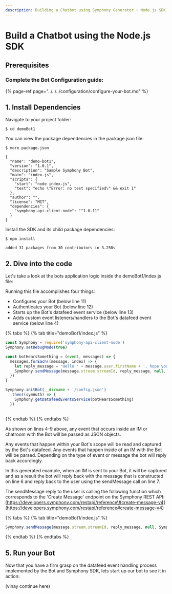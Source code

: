 ```yaml
---
description: Building a Chatbot using Symphony Generator + Node.js SDK
---
```


# Build a Chatbot using the Node.js SDK

## Prerequisites

### Complete the Bot Configuration guide:

{% page-ref page="../../../configuration/configure-your-bot.md" %}

## 1.  Install Dependencies 

Navigate to your project folder:

```text
$ cd demoBot1
```

You can view the package dependencies in the package.json file:

```text
$ more package.json

{
  "name": "demo-bot1",
  "version": "1.0.1",
  "description": "Sample Symphony Bot",
  "main": "index.js",
  "scripts": {
    "start": "node index.js",
    "test": "echo \"Error: no test specified\" && exit 1"
  },
  "author": "",
  "license": "MIT",
  "dependencies": {
    "symphony-api-client-node": "^1.0.11"
  }
}
```

Install the SDK and its child package dependencies:

```aspnet
$ npm install

added 31 packages from 30 contributors in 3.258s
```

## 2. Dive into the code 

Let's take a look at the bots application logic inside the demoBot1/index.js file:

Running this file accomplishes four things:

* Configures your Bot \(below line 11\)
* Authenticates your Bot \(below line 12\)
* Starts up the Bot's datafeed event service \(below line 13\)
* Adds custom event listeners/handlers to the Bot's datafeed event service \(below line 4\)

{% tabs %}
{% tab title="demoBot1/index.js" %}
```javascript
const Symphony = require('symphony-api-client-node')
Symphony.setDebugMode(true)

const botHearsSomething = (event, messages) => {
  messages.forEach((message, index) => {
    let reply_message = 'Hello ' + message.user.firstName + ', hope you are doing well!!'
    Symphony.sendMessage(message.stream.streamId, reply_message, null, Symphony.MESSAGEML_FORMAT)
  })
}

Symphony.initBot(__dirname + '/config.json')
  .then((symAuth) => {
    Symphony.getDatafeedEventsService(botHearsSomething)
  })
  
```
{% endtab %}
{% endtabs %}

As shown on lines 4-9 above, any event that occurs inside an IM or chatroom with the Bot will be passed as JSON objects.

Any events that happen within your Bot's scope will be read and captured by the Bot's datafeed. Any events that happen inside of an IM with the Bot will be parsed. Depending on the type of event or message the bot will reply back accordingly. 

In this generated example, when an IM is sent to your Bot, it will be captured and as a result the bot will reply back with the message that is constructed on line 6 and reply back to the user using the sendMessage call on line 7.

The sendMessage  reply to the user is calling the following function which corresponds to the 'Create Message' endpoint on the Symphony REST API: [https://developers.symphony.com/restapi/reference\#create-message-v4](https://developers.symphony.com/restapi/reference#create-message-v4)

{% tabs %}
{% tab title="demoBot1/index.js" %}
```javascript
Symphony.sendMessage(message.stream.streamId, reply_message, null, Symphony.MESSAGEML_FORMAT)

```
{% endtab %}
{% endtabs %}

## 5.  Run your Bot

Now that you have a firm grasp on the datafeed event handling process implemented by the Bot and Symphony SDK, lets start up our bot to see it in action:

\(vinay continue here\)


